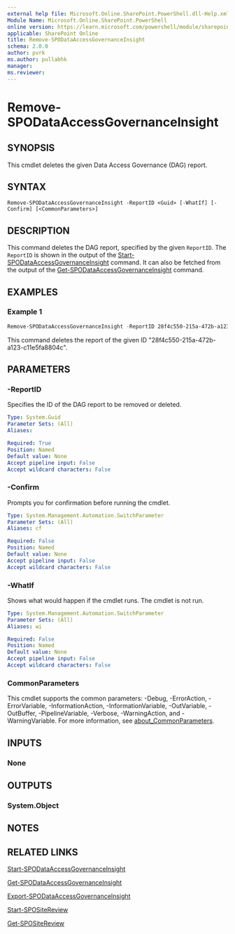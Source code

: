 ```yaml
---
external help file: Microsoft.Online.SharePoint.PowerShell.dll-Help.xml
Module Name: Microsoft.Online.SharePoint.PowerShell
online version: https://learn.microsoft.com/powershell/module/sharepoint-online/remove-spodataaccessgovernanceinsight
applicable: SharePoint Online
title: Remove-SPODataAccessGovernanceInsight
schema: 2.0.0
author: pvrk
ms.author: pullabhk
manager:
ms.reviewer:
---
```


# Remove-SPODataAccessGovernanceInsight

## SYNOPSIS

This cmdlet deletes the given Data Access Governance (DAG) report.

## SYNTAX

```
Remove-SPODataAccessGovernanceInsight -ReportID <Guid> [-WhatIf] [-Confirm] [<CommonParameters>]
```

## DESCRIPTION

This command deletes the DAG report, specified by the given `ReportID`. The `ReportID` is shown in the output of the [Start-SPODataAccessGovernanceInsight](./Start-SPODataAccessGovernanceInsight.md) command. It can also be fetched from the output of the [Get-SPODataAccessGovernanceInsight](./Get-SPODataAccessGovernanceInsight.md) command.

## EXAMPLES

### Example 1

```powershell
Remove-SPODataAccessGovernanceInsight -ReportID 28f4c550-215a-472b-a123-c11e5fa8804c
```

This command deletes the report of the given ID "28f4c550-215a-472b-a123-c11e5fa8804c".

## PARAMETERS

### -ReportID

Specifies the ID of the DAG report to be removed or deleted.

```yaml
Type: System.Guid
Parameter Sets: (All)
Aliases:

Required: True
Position: Named
Default value: None
Accept pipeline input: False
Accept wildcard characters: False
```

### -Confirm
Prompts you for confirmation before running the cmdlet.

```yaml
Type: System.Management.Automation.SwitchParameter
Parameter Sets: (All)
Aliases: cf

Required: False
Position: Named
Default value: None
Accept pipeline input: False
Accept wildcard characters: False
```

### -WhatIf
Shows what would happen if the cmdlet runs.
The cmdlet is not run.

```yaml
Type: System.Management.Automation.SwitchParameter
Parameter Sets: (All)
Aliases: wi

Required: False
Position: Named
Default value: None
Accept pipeline input: False
Accept wildcard characters: False
```

### CommonParameters
This cmdlet supports the common parameters: -Debug, -ErrorAction, -ErrorVariable, -InformationAction, -InformationVariable, -OutVariable, -OutBuffer, -PipelineVariable, -Verbose, -WarningAction, and -WarningVariable. For more information, see [about_CommonParameters](https://go.microsoft.com/fwlink/?LinkID=113216).

## INPUTS

### None

## OUTPUTS

### System.Object

## NOTES

## RELATED LINKS

[Start-SPODataAccessGovernanceInsight](./Start-SPODataAccessGovernanceInsight.md)

[Get-SPODataAccessGovernanceInsight](./Get-SPODataAccessGovernanceInsight.md)

[Export-SPODataAccessGovernanceInsight](./Export-SPODataAccessGovernanceInsight.md)

[Start-SPOSiteReview](./Start-SPOSiteReview.md)

[Get-SPOSiteReview](./Get-SPOSiteReview.md)
